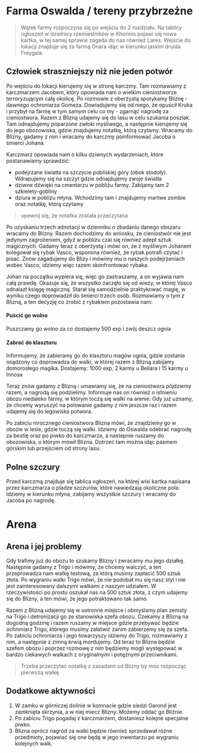 # Farma Oswalda / tereny przybrzeżne

> Wątek farmy rozpoczyna się po wejściu do 2 rozdziału. Na tablicy ogłoszeń w dzielnicy rzemieślników w Khorinis pojawi się nowa kartka, w tej samej sprawie zagada do nas również Lares. Wejście do lokacji znajduje się za farmą Onara idąc w kierunku jaskini druida Freygala.

## Człowiek straszniejszy niż nie jeden potwór

Po wejściu do lokacji kierujemy się w stronę karczmy. Tam rozmawiamy z karczmarzem Jacobem, który opowiada nam o wielkim cieniostworze terroryzującym całą okolicę. Po rozmowie z oberżystą spotykamy Bliznę - dawnego ochroniarza Gomeza. Dowiadujemy się od niego, że opuścił Kruka i przybył na farmę w tym samym celu co my - zgarnąć nagrodę za cieniostwora. Razem z Blizną udajemy się do lasu w celu szukania poszlak. Tam odnajdujemy poparzone zwłoki myśliwego, a następnie kierujemy się do jego obozowiska, gdzie znajdujemy notatkę, którą czytamy. Wracamy do Blizny, gadamy z nim i wracamy do karczmy poinformować Jacoba o śmierci Johana.

Karczmarz opowiada nam o kilku dziwnych wydarzeniach, które postanawiamy sprawdzić:

- podejrzane światła na szczycie pobliskiej góry (obok stodoły). Wdrapujemy się na szczyt gdzie odnajdujemy zwoje światła
- dziwne dźwięki na cmentarzu w pobliżu farmy. Zabijamy tam 2 szkielety-gobliny
- dziura w pobliżu młyna. Wchodzimy tam i znajdujemy martwe zombie oraz notatkę, którą czytamy
> upewnij się, że notatka została przeczytana

Po uzyskaniu trzech adnotacji w dzienniku o zbadaniu danego obszaru wracamy do Blizny. Razem dochodzimy do wniosku, że cieniostwór nie jest jedynym zagrożeniem, gdyż w pobliżu czai się równiez adept sztuk magicznych. Gadamy teraz z oberżystą i mówi on, że z myśliwym Johanem kolegował się rybak Vasco, wspomina również, że rybak potrafi czytać i pisać. Znów zagadujemy do Blizy i mówimy mu o naszych podejrzeniach wobec Vasco, idziemy więc razem skonfrontować rybaka.

Johan na początku wypiera się, więc go zastraszamy, a on wyjawia nam całą prawdę. Okazuje się, że wszystko zaczęło się od wieży, w której Vasco odnalazł księgę magiczną. Starał się samodzielnie praktykować magię, w wyniku czego doprowadził do śmierci trzech osób. Rozmawiamy o tym z Blizną, a ten decyzję co zrobić z rybakiem pozostawia nam:

<!-- tabs:start -->

#### __Puścić go wolno__

Puszczamy go wolno za co dostajemy 500 exp i zwój deszcz ognia

#### __Zabrać do klasztoru__

Informujemy, że zabieramy go do klasztoru magów ognia, gdzie zostanie osądzony co doprowadza do walki, w której razem z Blizną zabijamy domorosłego magika. Dostajemy: 1000 exp, 2 karmy u Beliara i 15 karmy u Innosa

<!-- tabs:end -->

Teraz znów gadamy z Blizną i umawiamy się, że na cieniostwora pójdziemy razem, a nagrodą się podzielimy. Informuje nas on również o istnieniu obozu niedaleko farmy, w którym toczą się walki na arenie. Gdy już uznamy, że chcemy wyruszyć na polowanie gadamy z nim jeszcze raz i razem udajemy się do legowiska potwora. 

Po zabiciu mrocznego cieniostwora Blizna mówi, że znajdziemy go w obozie w lesie, gdzie toczą się walki. Idziemy do Oswalda odebrać nagrodę za bestię oraz po piwko do karczmarza, a nastepnie ruszamy do obozowiska, o którym mówił Blizna. Dotrzeć tam można idąc pasmem górskim lub przejściem od strony lasu.

## Polne szczury

Przed karczmą znajduje się tablica ogłoszeń, na której wisi kartka napisana przez karczmarza o pladze szczurów, które nawiedzają okoliczne pola. Idziemy w kierunku młyna, zabijamy wszystkie szczury i wracamy do Jacoba po nagrodę.

# Arena

## Arena i jej problemy

Gdy trafimy już do obozu to szukamy Blizny i zwracamy mu jego działkę. Następnie gadamy z Trigo i mówimy, że chcemy walczyć, a ten przeprowadza nam walkę testową, za którą musimy zapłacić 500 sztuk złota. Po wygraniu walki Trigo mówi, że nie podobał mu się nasz styl i nie jest zainteresowany dalszymi walkami z naszym udziałem. W rzeczywistości po prostu oszukał nas na 500 sztuk złota, z czym udajemy się do Blizny, a ten mówi, że jego potraktowano tak samo.

Razem z Blizną udajemy się w ustronne miejsce i obmyślamy plan zemsty na Trigo i detronizacji go ze stanowiska szefa obozu. Czekamy z Blizną na dogodną godzinę i razem ruszamy w miejsce gdzie przebywać będzie ochroniarz Trigo, którego musimy załatwić zanim zabierzemy się za szefa. Po zabiciu ochroniarza i jego towarzyszy idziemy do Trigo, rozmawiamy z nim, a następnie z zimną krwią mordujemy. Od teraz to Blizna będzie szefem obozu i poprzez rozmowę z nim będziemy mogli występować w bardzo ciekawych walkach z oryginalnymi i potężnymi przeciwnikami.

> Trzeba przeczytać notatkę z zasadami od Blizny by móc rozpocząć pierwszą walkę

## Dodatkowe aktywności

1. W zamku w górniczej dolinie w komnacie gdzie siedzi Garond jest zamknięta skrzynia, a w niej miecz Blizny. Możemy oddać go Bliźnie.
2. Po zabiciu Trigo pogadaj z karczmarzem, dostaniesz kolejne specjalne piwko.
3. Blizna oprócz nagród za walki będzie również sprzedawał różne przedmioty, pojawiać się one będą w jego inwentarzu po wygraniu kolejnych walk. 
